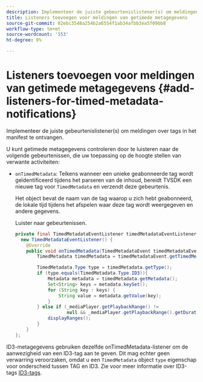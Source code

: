 ```yaml
---
description: Implementeer de juiste gebeurtenislistener(s) om meldingen over tags in het manifest te ontvangen.
title: Listeners toevoegen voor meldingen van getimede metagegevens
source-git-commit: 02ebc3548a254b2a6554f1ab34afbb3ea5f09bb8
workflow-type: tm+mt
source-wordcount: '153'
ht-degree: 0%

---
```


# Listeners toevoegen voor meldingen van getimede metagegevens {#add-listeners-for-timed-metadata-notifications}

Implementeer de juiste gebeurtenislistener(s) om meldingen over tags in het manifest te ontvangen.

U kunt getimede metagegevens controleren door te luisteren naar de volgende gebeurtenissen, die uw toepassing op de hoogte stellen van verwante activiteiten:

* `onTimedMetadata`: Telkens wanneer een unieke geabonneerde tag wordt geïdentificeerd tijdens het parseren van de inhoud, bereidt TVSDK een nieuwe tag voor `TimedMetadata` en verzendt deze gebeurtenis.

  Het object bevat de naam van de tag waarop u zich hebt geabonneerd, de lokale tijd tijdens het afspelen waar deze tag wordt weergegeven en andere gegevens.

  Luister naar gebeurtenissen.

  ```java
  private final TimedMetadataEventListener timedMetadataEventListener =  
    new TimedMetadataEventListener() { 
      @Override 
      public void onTimedMetadata(TimedMetadataEvent timedMetadataEvent) { 
          TimedMetadata timedMetadata = timedMetadataEvent.getTimedMetadata(); 
  
          TimedMetadata.Type type = timedMetadata.getType(); 
          if (type.equals(TimedMetadata.Type.ID3)){ 
              Metadata metadata = timedMetadata.getMetadata(); 
              Set<String> keys = metadata.keySet(); 
              for (String key : keys) { 
                  String value = metadata.getValue(key); 
              } 
          } else if (_mediaPlayer.getPlaybackRange() !=  
                     null && _mediaPlayer.getPlaybackRange().getDuration() > 0) { 
              displayRanges(); 
          } 
      } 
  }; 
  ```

ID3-metagegevens gebruiken dezelfde onTimedMetadata-listener om de aanwezigheid van een ID3-tag aan te geven. Dit mag echter geen verwarring veroorzaken, omdat u een `TimedMetadata` object `type` eigenschap voor onderscheid tussen TAG en ID3. Zie voor meer informatie over ID3-tags [ID3-tags](../../../tvsdk-1.4-for-android/notification-system/android-1.4-id3-metadata-retrieve.md).
